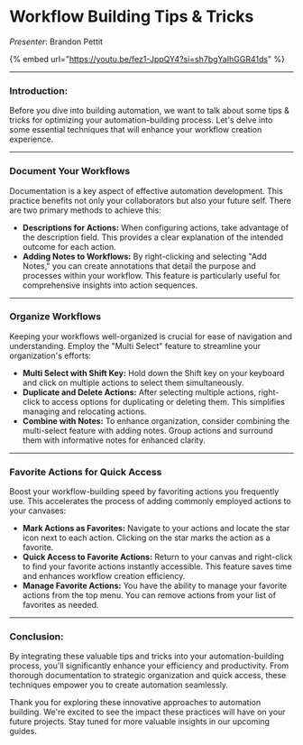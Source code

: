 # Workflow Building Tips & Tricks

_Presenter_: Brandon Pettit

{% embed url="https://youtu.be/fez1-JppQY4?si=sh7bgYaIhGGR41ds" %}

***

### **Introduction:**

Before you dive into building automation, we want to talk about some tips & tricks for optimizing your automation-building process. Let's delve into some essential techniques that will enhance your workflow creation experience.

***

### **Document Your Workflows**

Documentation is a key aspect of effective automation development. This practice benefits not only your collaborators but also your future self. There are two primary methods to achieve this:

* **Descriptions for Actions:** When configuring actions, take advantage of the description field. This provides a clear explanation of the intended outcome for each action.
* **Adding Notes to Workflows:** By right-clicking and selecting "Add Notes," you can create annotations that detail the purpose and processes within your workflow. This feature is particularly useful for comprehensive insights into action sequences.

***

### **Organize Workflows**

Keeping your workflows well-organized is crucial for ease of navigation and understanding. Employ the "Multi Select" feature to streamline your organization's efforts:

* **Multi Select with Shift Key:** Hold down the Shift key on your keyboard and click on multiple actions to select them simultaneously.
* **Duplicate and Delete Actions:** After selecting multiple actions, right-click to access options for duplicating or deleting them. This simplifies managing and relocating actions.
* **Combine with Notes:** To enhance organization, consider combining the multi-select feature with adding notes. Group actions and surround them with informative notes for enhanced clarity.

***

### **Favorite Actions for Quick Access**

Boost your workflow-building speed by favoriting actions you frequently use. This accelerates the process of adding commonly employed actions to your canvases:

* **Mark Actions as Favorites:** Navigate to your actions and locate the star icon next to each action. Clicking on the star marks the action as a favorite.
* **Quick Access to Favorite Actions:** Return to your canvas and right-click to find your favorite actions instantly accessible. This feature saves time and enhances workflow creation efficiency.
* **Manage Favorite Actions:** You have the ability to manage your favorite actions from the top menu. You can remove actions from your list of favorites as needed.

***

### **Conclusion**:

By integrating these valuable tips and tricks into your automation-building process, you'll significantly enhance your efficiency and productivity. From thorough documentation to strategic organization and quick access, these techniques empower you to create automation seamlessly.

Thank you for exploring these innovative approaches to automation building. We're excited to see the impact these practices will have on your future projects. Stay tuned for more valuable insights in our upcoming guides.
